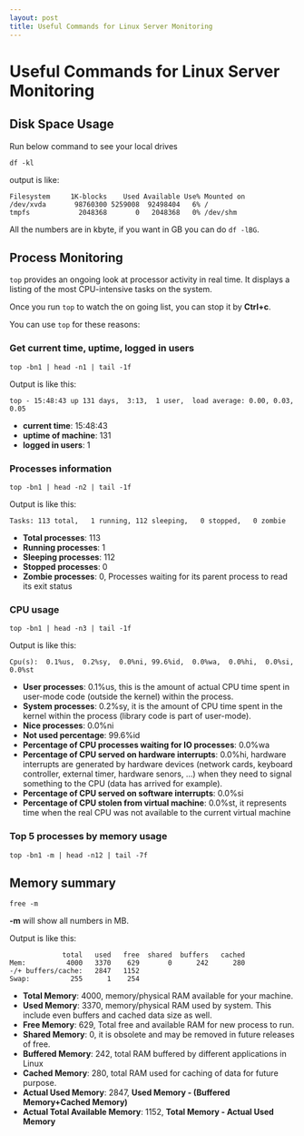 ```yaml
---
layout: post
title: Useful Commands for Linux Server Monitoring
---
```

# Useful Commands for Linux Server Monitoring

## Disk Space Usage 

Run below command to see your local drives

```shell
df -kl
```

output is like:

```shell
Filesystem     1K-blocks    Used Available Use% Mounted on
/dev/xvda       98760300 5259008  92498404   6% /
tmpfs            2048368       0   2048368   0% /dev/shm
```

<div class='alert alert-info alert-tip'>
All the numbers are in kbyte, if you want in GB you can do <code>df -lBG</code>.
</div>

## Process Monitoring

`top` provides an ongoing look at processor activity in real time. It displays a listing of the most CPU-intensive tasks on the system.

Once you run `top` to watch the on going list, you can stop it by **Ctrl+c**.

You can use `top` for these reasons:

### Get current time, uptime, logged in users

```shell
top -bn1 | head -n1 | tail -1f
```

Output is like this:

```shell
top - 15:48:43 up 131 days,  3:13,  1 user,  load average: 0.00, 0.03, 0.05
```

- **current time**: 15:48:43
- **uptime of machine**: 131
- **logged in users**: 1

### Processes information

```shell
top -bn1 | head -n2 | tail -1f
```

Output is like this:

```shell
Tasks: 113 total,   1 running, 112 sleeping,   0 stopped,   0 zombie
```

- **Total processes**: 113
- **Running processes**: 1
- **Sleeping processes**: 112
- **Stopped processes**: 0
- **Zombie processes**: 0, Processes waiting for its parent process to read its exit status

### CPU usage

```shell
top -bn1 | head -n3 | tail -1f
```

Output is like this:

```shell
Cpu(s):  0.1%us,  0.2%sy,  0.0%ni, 99.6%id,  0.0%wa,  0.0%hi,  0.0%si,  0.0%st
```

- **User processes**: 0.1%us, this is the amount of actual CPU time spent in user-mode code (outside the kernel) within the process.
- **System processes**: 0.2%sy, it is the amount of CPU time spent in the kernel within the process (library code is part of user-mode).
- **Nice processes**: 0.0%ni
- **Not used percentage**: 99.6%id
- **Percentage of CPU processes waiting for IO processes**: 0.0%wa
- **Percentage of CPU served on hardware interrupts**: 0.0%hi, hardware interrupts are generated by hardware devices (network cards, keyboard controller, external timer, hardware senors, ...) when they need to signal something to the CPU (data has arrived for example).
- **Percentage of CPU served on software interrupts**: 0.0%si
- **Percentage of CPU stolen from virtual machine**: 0.0%st, it represents time when the real CPU was not available to the current virtual machine


### Top 5 processes by memory usage

```shell
top -bn1 -m | head -n12 | tail -7f
```

## Memory summary

```shell
free -m
```
**-m** will show all numbers in MB.

Output is like this:

```shell
             total   used   free  shared  buffers   cached
Mem:          4000   3370    629       0      242      280
-/+ buffers/cache:   2847   1152
Swap:          255      1    254
```

- **Total Memory**: 4000, memory/physical RAM available for your machine.
- **Used Memory**: 3370,  memory/physical RAM used by system. This include even buffers and cached data size as well.
- **Free Memory**: 629, Total free and available RAM for new process to run.
- **Shared Memory**: 0, it is obsolete and may be removed in future releases of free.
- **Buffered Memory**: 242, total RAM buffered by different applications in Linux
- **Cached Memory**: 280, total RAM used for caching of data for future purpose.
- **Actual Used Memory**: 2847, **Used Memory - (Buffered Memory+Cached Memory)**
- **Actual Total Available Memory**: 1152, **Total Memory - Actual Used Memory**
